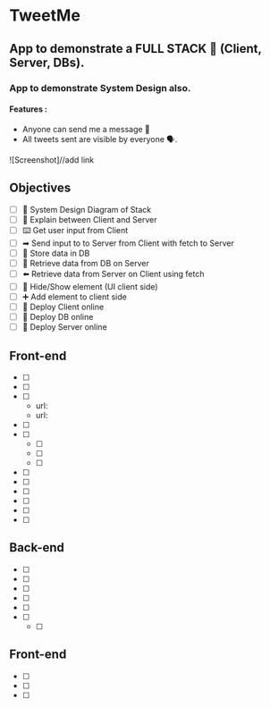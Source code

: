# TweetMe
## App to demonstrate a FULL STACK 🥞 (Client, Server, DBs).
### App to demonstrate System Design also.

#### Features :
* Anyone can send me a message 📩
* All tweets sent are visible by everyone 🗣.

![Screenshot]//add link


## Objectives

* [ ] 📝 System Design Diagram of Stack
* [ ] 🔎 Explain between Client and Server
* [ ] ⌨️ Get user input from Client
* [ ] ➡ Send input to to Server from Client with fetch to Server
* [ ] 📀 Store data in DB
* [ ] 🔎 Retrieve data from DB on Server 
* [ ] ⬅️ Retrieve data from Server on Client using fetch
* [ ] 🙈 Hide/Show element (UI client side)
* [ ] ➕ Add element to client side
* [ ] 🚀 Deploy Client online
* [ ] 🚀 Deploy DB online
* [ ] 🚀 Deploy Server online

## Front-end

* [ ]
* [ ]
* [ ]
  * url: 
  * url: 
* [ ]
* [ ]
  * [ ]
  * [ ]
  * [ ]
* [ ]
* [ ]
* [ ]
* [ ]
* [ ]
* [ ]

## Back-end

* [ ]
* [ ]
* [ ]
* [ ]
* [ ]
* [ ]
  * [ ]

## Front-end

* [ ]
* [ ]
* [ ]


